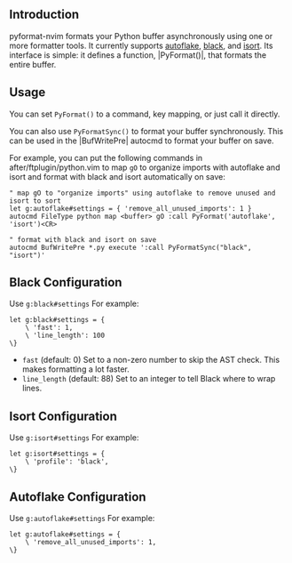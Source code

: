 ## Introduction

pyformat-nvim formats your Python buffer asynchronously using one or more formatter tools. It
currently supports [autoflake], [black], and [isort]. Its interface is simple: it defines a
function, |PyFormat()|, that formats the entire buffer.

[autoflake]: https://github.com/myint/autoflake
[black]: https://github.com/psf/black
[isort]: https://github.com/psf/isort

## Usage

You can set `PyFormat()` to a command, key mapping, or just call it directly.

You can also use `PyFormatSync()` to format your buffer synchronously. This can be used in the
|BufWritePre| autocmd to format your buffer on save.

For example, you can put the following commands in after/ftplugin/python.vim to map `gO` to organize
imports with autoflake and isort and format with black and isort automatically on save:

```vim
" map gO to "organize imports" using autoflake to remove unused and isort to sort
let g:autoflake#settings = { 'remove_all_unused_imports': 1 }
autocmd FileType python map <buffer> gO :call PyFormat('autoflake', 'isort')<CR>

" format with black and isort on save
autocmd BufWritePre *.py execute ':call PyFormatSync("black", "isort")'
```

## Black Configuration

Use `g:black#settings`
For example:

```vim
let g:black#settings = {
    \ 'fast': 1,
    \ 'line_length': 100
\}
```

- `fast` (default: 0)
  Set to a non-zero number to skip the AST check. This makes formatting a lot faster.
- `line_length` (default: 88)
  Set to an integer to tell Black where to wrap lines.

## Isort Configuration

Use `g:isort#settings`
For example:

```vim
let g:isort#settings = {
    \ 'profile': 'black',
\}
```

## Autoflake Configuration

Use `g:autoflake#settings`
For example:

```vim
let g:autoflake#settings = {
    \ 'remove_all_unused_imports': 1,
\}
```
